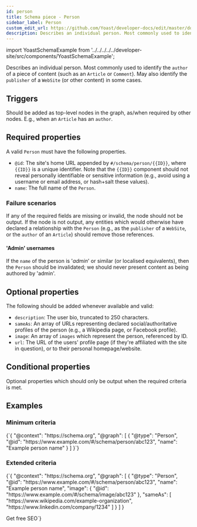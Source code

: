 ```yaml
---
id: person
title: Schema piece - Person
sidebar_label: Person
custom_edit_url: https://github.com/Yoast/developer-docs/edit/master/docs/features/schema/pieces/person.md
description: Describes an individual person. Most commonly used to identify the 'author' of a piece of content.
---
```

import YoastSchemaExample from '../../../../../developer-site/src/components/YoastSchemaExample';

Describes an individual person. Most commonly used to identify the `author` of a piece of content (such as an `Article` or `Comment`).
May also identify the `publisher` of a `WebSite` (or other content) in some cases.

## Triggers
Should be added as top-level nodes in the graph, as/when required by other nodes. E.g., when an `Article` has an `author`.

## Required properties
A valid `Person` must have the following properties.
* `@id`: The site's home URL appended by `#/schema/person/{{ID}}`, where `{{ID}}` is a unique identifier. Note that the `{{ID}}` component should not reveal personally identifiable or sensitive information (e.g., avoid using a username or email address, or hash+salt these values).
* `name`: The full name of the `Person`.

### Failure scenarios
If any of the required fields are missing or invalid, the node should not be output.
If the node is not output, any entities which would otherwise have declared a relationship with the `Person` (e.g., as the `publisher` of a `WebSite`, or the `author` of an `Article`) should remove those references.

#### 'Admin' usernames
If the `name` of the person is '*admin*' or similar (or localised equivalents), then the `Person` should be invalidated; we should never present content as being authored by 'admin'.

## Optional properties
The following should be added whenever available and valid:
* `description`: The user bio, truncated to 250 characters.
* `sameAs`: An array of URLs representing declared social/authoritative profiles of the person (e.g., a Wikipedia page, or Facebook profile).
* `image`: An array of `images` which represent the person, referenced by ID.
* `url`: The URL of the users' profile page (if they're affiliated with the site in question), or to their personal homepage/website.

## Conditional properties
Optional properties which should only be output when the required criteria is met.

## Examples

### Minimum criteria

<YoastSchemaExample>
{`{
      "@context": "https://schema.org",
      "@graph": [
          {
              "@type": "Person",
              "@id": "https://www.example.com/#/schema/person/abc123",
              "name": "Example person name"
          }
      ]
  }`}
</YoastSchemaExample>

### Extended criteria

<YoastSchemaExample>
{`{
      "@context": "https://schema.org",
      "@graph": [
          {
              "@type": "Person",
              "@id": "https://www.example.com/#/schema/person/abc123",
              "name": "Example person name",
              "image": {
                  "@id": "https://www.example.com/#/schema/image/abc123"
              },
              "sameAs": [
                  "https://www.wikipedia.com/example-organization",
                  "https://www.linkedin.com/company/1234"
              ]
          }
      ]
  }

  Get free SEO`}
</YoastSchemaExample>
